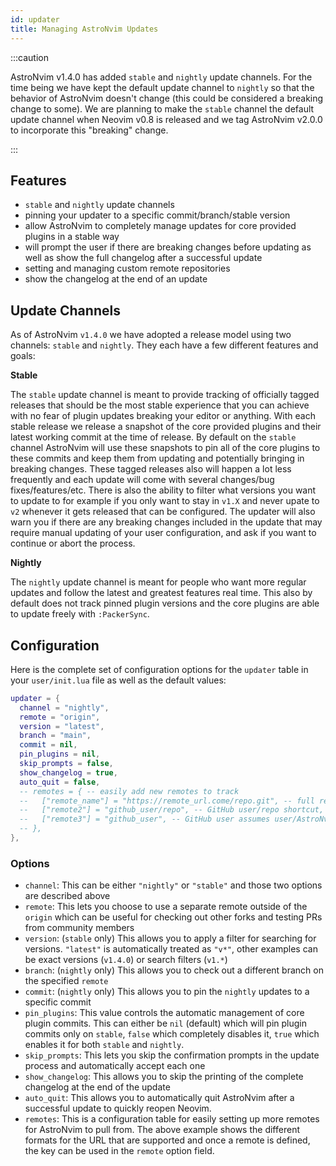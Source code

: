 ```yaml
---
id: updater
title: Managing AstroNvim Updates
---
```


:::caution

AstroNvim v1.4.0 has added `stable` and `nightly` update channels. For the time being we have kept the default update channel to `nightly` so that the behavior of AstroNvim doesn't change (this could be considered a breaking change to some). We are planning to make the `stable` channel the default update channel when Neovim v0.8 is released and we tag AstroNvim v2.0.0 to incorporate this "breaking" change.

:::

## Features

- `stable` and `nightly` update channels
- pinning your updater to a specific commit/branch/stable version
- allow AstroNvim to completely manage updates for core provided plugins in a stable way
- will prompt the user if there are breaking changes before updating as well as show the full changelog after a successful update
- setting and managing custom remote repositories
- show the changelog at the end of an update

## Update Channels

As of AstroNvim `v1.4.0` we have adopted a release model using two channels: `stable` and `nightly`. They each have a few different features and goals:

**Stable**

The `stable` update channel is meant to provide tracking of officially tagged releases that should be the most stable experience that you can achieve with no fear of plugin updates breaking your editor or anything. With each stable release we release a snapshot of the core provided plugins and their latest working commit at the time of release. By default on the `stable` channel AstroNvim will use these snapshots to pin all of the core plugins to these commits and keep them from updating and potentially bringing in breaking changes. These tagged releases also will happen a lot less frequently and each update will come with several changes/bug fixes/features/etc. There is also the ability to filter what versions you want to update to for example if you only want to stay in `v1.X` and never upate to `v2` whenever it gets released that can be configured. The updater will also warn you if there are any breaking changes included in the update that may require manual updating of your user configuration, and ask if you want to continue or abort the process.

**Nightly**

The `nightly` update channel is meant for people who want more regular updates and follow the latest and greatest features real time. This also by default does not track pinned plugin versions and the core plugins are able to update freely with `:PackerSync`.

## Configuration

Here is the complete set of configuration options for the `updater` table in your `user/init.lua` file as well as the default values:

```lua
updater = {
  channel = "nightly",
  remote = "origin",
  version = "latest",
  branch = "main",
  commit = nil,
  pin_plugins = nil,
  skip_prompts = false,
  show_changelog = true,
  auto_quit = false,
  -- remotes = { -- easily add new remotes to track
  --   ["remote_name"] = "https://remote_url.come/repo.git", -- full remote url
  --   ["remote2"] = "github_user/repo", -- GitHub user/repo shortcut,
  --   ["remote3"] = "github_user", -- GitHub user assumes user/AstroNvim.git
  -- },
},
```

### Options

- `channel`: This can be either `"nightly"` or `"stable"` and those two options are described above
- `remote`: This lets you choose to use a separate remote outside of the `origin` which can be useful for checking out other forks and testing PRs from community members
- `version`: (`stable` only) This allows you to apply a filter for searching for versions. `"latest"` is automatically treated as `"v*"`, other examples can be exact versions (`v1.4.0`) or search filters (`v1.*`)
- `branch`: (`nightly` only) This allows you to check out a different branch on the specified `remote`
- `commit`: (`nightly` only) This allows you to pin the `nightly` updates to a specific commit
- `pin_plugins`: This value controls the automatic management of core plugin commits. This can either be `nil` (default) which will pin plugin commits only on `stable`, `false` which completely disables it, `true` which enables it for both `stable` and `nightly`.
- `skip_prompts`: This lets you skip the confirmation prompts in the update process and automatically accept each one
- `show_changelog`: This allows you to skip the printing of the complete changelog at the end of the update
- `auto_quit`: This allows you to automatically quit AstroNvim after a successful update to quickly reopen Neovim.
- `remotes`: This is a configuration table for easily setting up more remotes for AstroNvim to pull from. The above example shows the different formats for the URL that are supported and once a remote is defined, the key can be used in the `remote` option field.
